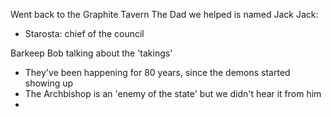 Went back to the Graphite Tavern 
The Dad we helped is named Jack 
Jack: 
- Starosta: chief of the council

Barkeep Bob talking about the 'takings'
 - They've been happening for 80 years, since the demons started showing up
 - The Archbishop is an 'enemy of the state' but we didn't hear it from him 
 - 